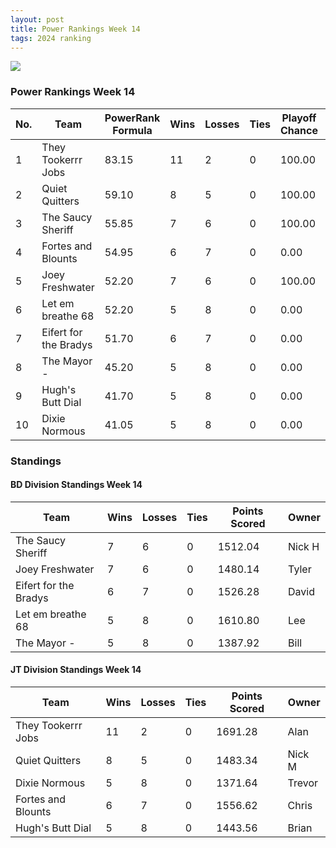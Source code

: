 ```yaml
---
layout: post
title: Power Rankings Week 14
tags: 2024 ranking
---
```


![](../assets/img/pr2024-13.png)


### Power Rankings Week 14

|   No. | Team                   |   PowerRank Formula |   Wins |   Losses |   Ties |   Playoff Chance |   Points Scored | Owner   |
|-------|------------------------|---------------------|--------|----------|--------|------------------|-----------------|---------|
|     1 | They Tookerrr Jobs     |               83.15 |     11 |        2 |      0 |           100.00 |         1691.28 | Alan    |
|     2 | Quiet Quitters         |               59.10 |      8 |        5 |      0 |           100.00 |         1483.34 | Nick M  |
|     3 | The Saucy Sheriff      |               55.85 |      7 |        6 |      0 |           100.00 |         1512.04 | Nick H  |
|     4 | Fortes and Blounts     |               54.95 |      6 |        7 |      0 |             0.00 |         1556.62 | Chris   |
|     5 | Joey Freshwater        |               52.20 |      7 |        6 |      0 |           100.00 |         1480.14 | Tyler   |
|     6 | Let em breathe 68      |               52.20 |      5 |        8 |      0 |             0.00 |         1610.80 | Lee     |
|     7 | Eifert  for the Bradys |               51.70 |      6 |        7 |      0 |             0.00 |         1526.28 | David   |
|     8 | The Mayor -            |               45.20 |      5 |        8 |      0 |             0.00 |         1387.92 | Bill    |
|     9 | Hugh's  Butt Dial      |               41.70 |      5 |        8 |      0 |             0.00 |         1443.56 | Brian   |
|    10 | Dixie Normous          |               41.05 |      5 |        8 |      0 |             0.00 |         1371.64 | Trevor  |

### Standings

#### BD Division Standings Week 14

| Team                   |   Wins |   Losses |   Ties |   Points Scored | Owner   |
|------------------------|--------|----------|--------|-----------------|---------|
| The Saucy Sheriff      |      7 |        6 |      0 |         1512.04 | Nick H  |
| Joey Freshwater        |      7 |        6 |      0 |         1480.14 | Tyler   |
| Eifert  for the Bradys |      6 |        7 |      0 |         1526.28 | David   |
| Let em breathe 68      |      5 |        8 |      0 |         1610.80 | Lee     |
| The Mayor -            |      5 |        8 |      0 |         1387.92 | Bill    |

#### JT Division Standings Week 14

| Team               |   Wins |   Losses |   Ties |   Points Scored | Owner   |
|--------------------|--------|----------|--------|-----------------|---------|
| They Tookerrr Jobs |     11 |        2 |      0 |         1691.28 | Alan    |
| Quiet Quitters     |      8 |        5 |      0 |         1483.34 | Nick M  |
| Dixie Normous      |      5 |        8 |      0 |         1371.64 | Trevor  |
| Fortes and Blounts |      6 |        7 |      0 |         1556.62 | Chris   |
| Hugh's  Butt Dial  |      5 |        8 |      0 |         1443.56 | Brian   |
